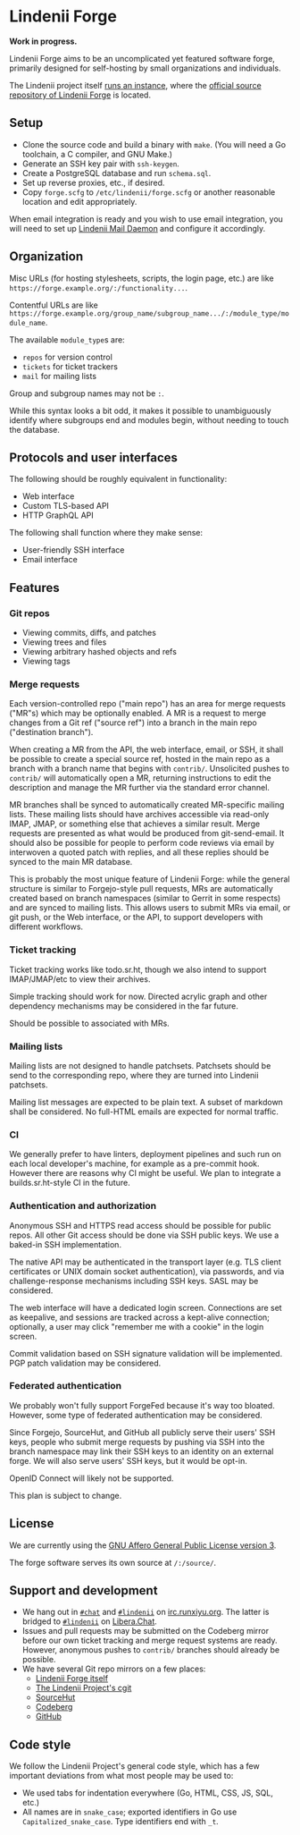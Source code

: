 # Lindenii Forge

**Work in progress.**

Lindenii Forge aims to be an uncomplicated yet featured software forge,
primarily designed for self-hosting by small organizations and individuals.

The Lindenii project itself
[runs an instance](https://forge.lindenii.runxiyu.org/),
where the
[official source repository of Lindenii Forge](https://forge.lindenii.runxiyu.org/lindenii/:/repos/forge/)
is located.

## Setup

* Clone the source code and build a binary with `make`.
  (You will need a Go toolchain, a C compiler, and GNU Make.)
* Generate an SSH key pair with `ssh-keygen`.
* Create a PostgreSQL database and run `schema.sql`.
* Set up reverse proxies, etc., if desired.
* Copy `forge.scfg` to `/etc/lindenii/forge.scfg` or another reasonable
  location and edit appropriately.

When email integration is ready and you wish to use email integration, you will
need to set up
[Lindenii Mail Daemon](https://forge.lindenii.runxiyu.org/lindenii/:/repos/maild/)
and configure it accordingly.

## Organization

Misc URLs (for hosting stylesheets, scripts, the login page, etc.) are like
`https://forge.example.org/:/functionality...`.

Contentful URLs are like
`https://forge.example.org/group_name/subgroup_name.../:/module_type/module_name`.

The available `module_type`s are:

* `repos` for version control
* `tickets` for ticket trackers
* `mail` for mailing lists

Group and subgroup names may not be `:`.

While this syntax looks a bit odd, it makes it possible to unambiguously
identify where subgroups end and modules begin, without needing to touch the
database.

## Protocols and user interfaces

The following should be roughly equivalent in functionality:

* Web interface
* Custom TLS-based API
* HTTP GraphQL API

The following shall function where they make sense:

* User-friendly SSH interface
* Email interface

## Features

### Git repos

* Viewing commits, diffs, and patches
* Viewing trees and files
* Viewing arbitrary hashed objects and refs
* Viewing tags

### Merge requests

Each version-controlled repo ("main repo") has an area for merge requests
("MR"s) which may be optionally enabled. A MR is a request to merge 
changes from a Git ref ("source ref") into a branch in the main repo
("destination branch").

When creating a MR from the API, the web interface, email, or SSH, it shall be
possible to create a special source ref, hosted in the main repo as a branch
with a branch name that begins with `contrib/`. Unsolicited pushes to
`contrib/` will automatically open a MR, returning instructions to edit
the description and manage the MR further via the standard error channel.

MR branches shall be synced to automatically created MR-specific mailing lists.
These mailing lists should have archives accessible via read-only IMAP, JMAP,
or something else that achieves a similar result. Merge requests are presented
as what would be produced from git-send-email. It should also be possible for
people to perform code reviews via email by interwoven a quoted patch with
replies, and all these replies should be synced to the main MR database.

This is probably the most unique feature of Lindenii Forge: while the general
structure is similar to Forgejo-style pull requests, MRs are automatically
created based on branch namespaces (similar to Gerrit in some respects) and are
synced to mailing lists. This allows users to submit MRs via email, or git
push, or the Web interface, or the API, to support developers with different
workflows.

### Ticket tracking

Ticket tracking works like todo.sr.ht, though we also intend to support
IMAP/JMAP/etc to view their archives.

Simple tracking should work for now. Directed acrylic graph and other
dependency mechanisms may be considered in the far future.

Should be possible to associated with MRs.

### Mailing lists

Mailing lists are not designed to handle patchsets. Patchsets should be send to
the corresponding repo, where they are turned into Lindenii patchsets.

Mailing list messages are expected to be plain text. A subset of markdown shall
be considered. No full-HTML emails are expected for normal traffic.

### CI

We generally prefer to have linters, deployment pipelines and such run on each
local developer's machine, for example as a pre-commit hook. However there are
reasons why CI might be useful. We plan to integrate a builds.sr.ht-style CI in
the future.

### Authentication and authorization

Anonymous SSH and HTTPS read access should be possible for public repos. All
other Git access should be done via SSH public keys. We use a baked-in SSH
implementation.

The native API may be authenticated in the transport layer (e.g. TLS client
certificates or UNIX domain socket authentication), via passwords, and via
challenge-response mechanisms including SSH keys. SASL may be considered.

The web interface will have a dedicated login screen. Connections are set as
keepalive, and sessions are tracked across a kept-alive connection; optionally,
a user may click "remember me with a cookie" in the login screen.

Commit validation based on SSH signature validation will be implemented. PGP
patch validation may be considered.

### Federated authentication

We probably won't fully support ForgeFed because it's way too bloated. However,
some type of federated authentication may be considered.

Since Forgejo, SourceHut, and GitHub all publicly serve their users' SSH keys,
people who submit merge requests by pushing via SSH into the branch namespace
may link their SSH keys to an identity on an external forge. We will also serve
users' SSH keys, but it would be opt-in.

OpenID Connect will likely not be supported.

This plan is subject to change.

## License

We are currently using the
[GNU Affero General Public License version 3](https://www.gnu.org/licenses/agpl-3.0.html).

The forge software serves its own source at `/:/source/`.

## Support and development

* We hang out in [`#chat`](https://webirc.runxiyu.org/kiwiirc/#chat)
  and [`#lindenii`](https://webirc.runxiyu.org/kiwiirc/#lindenii)
  on [irc.runxiyu.org](https://irc.runxiyu.org).
  The latter is bridged to [`#lindenii`](https://web.libera.chat/#lindenii)
  on [Libera.Chat](https://libera.chat).
* Issues and pull requests may be submitted on the Codeberg mirror before our
  own ticket tracking and merge request systems are ready. However, anonymous
  pushes to `contrib/` branches should already be possible.
* We have several Git repo mirrors on a few places:
  * [Lindenii Forge itself](https://forge.lindenii.runxiyu.org/lindenii/:/repos/forge/)
  * [The Lindenii Project's cgit](https://git.lindenii.runxiyu.org/forge.git/)
  * [SourceHut](https://git.sr.ht/~runxiyu/forge/)
  * [Codeberg](https://codeberg.org/lindenii/forge/)
  * [GitHub](https://github.com/runxiyu/forge/)

## Code style

We follow the Lindenii Project's general code style, which has a few important
deviations from what most people may be used to:

* We used tabs for indentation everywhere (Go, HTML, CSS, JS, SQL, etc.)
* All names are in `snake_case`; exported identifiers in Go use
  `Capitalized_snake_case`. Type identifiers end with `_t`.
